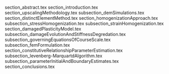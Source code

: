 section_abstract.tex
section_introduction.tex
section_upscalingMethodology.tex
subsection_demSimulations.tex
section_distinctElementMethod.tex
section_homogenizationApproach.tex
subsection_stressHomogenization.tex
subsection_strainHomogenization.tex
section_damagedPlasticityModel.tex
subsection_damageEvolutionAndStiffnessDegredation.tex
subsection_governingEquationsOfCourseScale.tex
subsection_femFormulation.tex
section_constitutiveRelationshipParameterEstimation.tex
subsection_levenberg-MarquartdAlgorithm.tex
subsection_parameterInitialAndBoundaryEstimates.tex
section_conclusions.tex